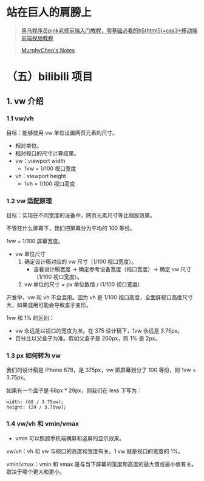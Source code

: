 # 站在巨人的肩膀上

> [黑马程序员pink老师前端入门教程，零基础必看的h5(html5)+css3+移动端前端视频教程](https://www.bilibili.com/video/BV14J4114768/)

> [MurphyChen's Notes](https://github.com/Hacker-C/notes)


# （五）bilibili 项目

## 1. vw 介绍

### 1.1 vw/vh

目标：能够使用 vw 单位设置网页元素的尺寸。

- 相对单位。
- 相对视口的尺寸计算结果。
- vw：viewport width
    - 1vw = 1/100 视口宽度
- vh：viewport height
    - 1vh = 1/100 视口高度

### 1.2 vw 适配原理

目标：实现在不同宽度的设备中，网页元素尺寸等比缩放效果。

不管在什么屏幕下，我们把屏幕分为平均的 100 等份。

1vw = 1/100 屏幕宽度。

- vw 单位尺寸
    1. 确定设计稿对应的 vw 尺寸（1/100 视口宽度）。
        - 查看设计稿宽度 -> 确定参考设备宽度（视口宽度）-> 确定 vw 尺寸（1/100 视口宽度）。
    2. vw 单位的尺寸 = px 单位数值 / (1/100 视口宽度)

开发中，vw 和 vh 不会混用。因为 vh 是 1/100 视口高度，全面屏视口高度尺寸大，如果混用可能会导致盒子变形。

1vw 和 1% 的区别：
- vw 永远是以视口的宽度为准。在 375 设计稿下，1vw 永远是 3.75px。
- 百分比以父盒子为准。假如父盒子是 200px，则 1% 是 2px。

### 1.3 px 如何转为 vw

我们的设计稿是 iPhone 678，是 375px，vw 把屏幕划分了 100 等份，则 1vw = 3.75px。

如果有一个盒子是 68px * 29px，则我们在 less 下写为：
```less
width: (68 / 3.75vw);
height: (29 / 3.75vw);
```

### 1.4 vw/vh 和 vmin/vmax

- vmin 可以照顾手机端横屏和竖屏的显示效果。

vw/vh：vh 和 vw 与视口的高度和宽度有关。1 vw 就是视口的宽度的 1%。

vmin/vmax：vmin 和 vmax 是与当下屏幕的宽度和高度的最大值或最小值有关。取决于哪个更大和更小。
